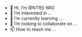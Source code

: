 - 👋 Hi, I’m @NTRS-MIG
- 👀 I’m interested in ...
- 🌱 I’m currently learning ...
- 💞️ I’m looking to collaborate on ...
- 📫 How to reach me ...

<!---
NTRS-MIG/NTRS-MIG is a ✨ special ✨ repository because its `README.md` (this file) appears on your GitHub profile.
You can click the Preview link to take a look at your changes.
--->
